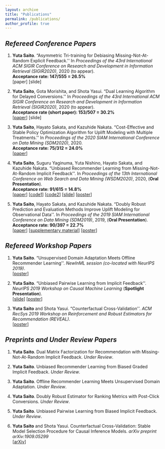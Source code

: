 ```yaml
---
layout: archive
title: "Publications"
permalink: /publications/
author_profile: true
---
```


## _Refereed Conference Papers_

1. **Yuta Saito**. “Asymmetric Tri-training for Debiasing Missing-Not-At-Random Explicit Feedback.'' In _Proceedings of the 43rd International ACM SIGIR Conference on Research and Development in Information Retrieval (SIGIR2020)_, 2020 (to appear). <br>
**Acceptance rate: 147/555 = 26.5%** <br>
[paper] [slide]

2. **Yuta Saito**, Gota Morishita, and Shota Yasui. “Dual Learning Algorithm for Delayed Conversions.'' In _Proceedings of the 43rd International ACM SIGIR Conference on Research and Development in Information Retrieval (SIGIR2020)_, 2020 (to appear). <br>
**Acceptance rate (short paper): 153/507 = 30.2%** <br>
[[paper](https://arxiv.org/abs/1910.01847)] [slide]

1. **Yuta Saito**, Hayato Sakata, and Kazuhide Nakata. “Cost-Effective and Stable Policy Optimization Algorithm for Uplift Modeling with Multiple Treatments.'' In _Proceedings of the 2020 SIAM International Conference on Data Mining (SDM2020)_, 2020. <br>
**Acceptance rate: 75/312 = 24.0%** <br>
[[paper](https://epubs.siam.org/doi/abs/10.1137/1.9781611976236.46)]

4. **Yuta Saito**, Suguru Yaginuma, Yuta Nishino, Hayato Sakata, and Kazuhide Nakata. “Unbiased Recommender Learning from Missing-Not-At-Random Implicit Feedback''. In _Proceedings of the 13th International Conference on Web Search and Data Mining (WSDM2020)_, 2020, (**Oral Presentation**). <br>
**Acceptance rate: 91/615 = 14.8%** <br>
[[paper](https://dl.acm.org/doi/abs/10.1145/3336191.3371783)] [[code1](https://github.com/usaito/unbiased-implicit-rec)] [[code2](https://github.com/usaito/unbiased-implicit-rec-real)] [[slide](https://usaito.github.io/files/relmf-slide.pdf)] [[poster](https://usaito.github.io/files/relmf-poster.pdf)]

5. **Yuta Saito**, Hayato Sakata, and Kazuhide Nakata. “Doubly Robust Prediction and Evaluation Methods Improve Uplift Modeling for Observational Data''. In _Proceedings of the 2019 SIAM International Conference on Data Mining (SDM2019)_, 2019, (**Oral Presentation**). <br>
**Acceptance rate: 90/397 = 22.7%** <br>
[[paper](https://epubs.siam.org/doi/abs/10.1137/1.9781611975673.53)] [[supplementary material](https://usaito.github.io/files/SDM19_appendix.pdf)] [[poster](https://usaito.github.io/files/SDM19_poster.pdf)]

## _Refereed Workshop Papers_

1.  **Yuta Saito**. “Unsupervised Domain Adaptation Meets Offline Recommender Learning''. _NewInML session (co-located with NeurIPS 2019)_. <br>
[[poster](https://usaito.github.io/files/damf_ws_poster.pdf)]

2.  **Yuta Saito**. “Unbiased Pairwise Learning from Implicit Feedback''. _NeurIPS 2019 Workshop on Causal Machine Learning_ (**Spotlight Presentation**). <br>
[[slide](https://drive.google.com/open?id=1IkdS2nopkVDe3moUOI0W8MED3NSzvwk7)] [[poster](https://drive.google.com/open?id=1th8dMxYBVZEpXh2y1SxyJw9d74EqZxyD)]

3.  **Yuta Saito** and Shota Yasui. “Counterfactual Cross-Validation''. _ACM RecSys 2019 Workshop on Reinforcement and Robust Estimators for Recommendation (REVEAL)_. <br>
[[poster](https://usaito.github.io/files/cfcv_ws_poster.pdf)]

## _Preprints and Under Review Papers_

1. **Yuta Saito**. Dual Matrix Factorization for Recommendation with Missing-Not-At-Random Implicit Feedback. _Under Review_.

1. **Yuta Saito**. Unbiased Recommender Learning from Biased Graded Implicit Feedback. _Under Review_.

2. **Yuta Saito**. Offline Recommender Learning Meets Unsupervised Domain Adaptation. _Under Review_.

3. **Yuta Saito**. Doubly Robust Estimator for Ranking Metrics with Post-Click Conversions. _Under Review_.

4. **Yuta Saito**. Unbiased Pairwise Learning from Biased Implicit Feedback. _Under Review_.

5. **Yuta Saito** and Shota Yasui. Counterfactual Cross-Validation: Stable Model Selection Procedure for Causal Inference Models. _arXiv preprint arXiv:1909.05299_ <br>
[[arXiv](https://arxiv.org/abs/1909.05299)]
